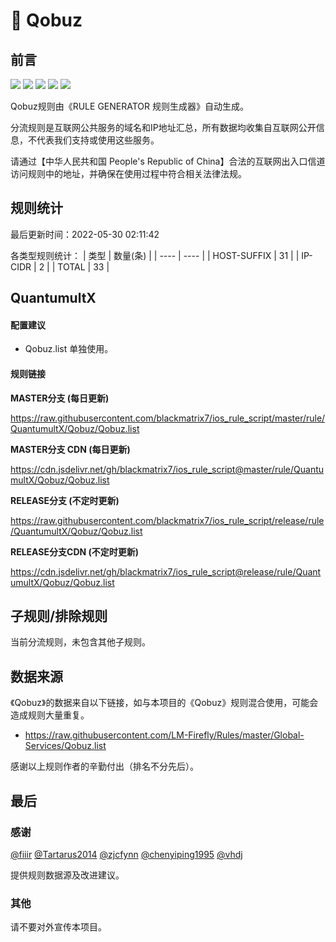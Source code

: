 # 🧸 Qobuz

## 前言

![](https://shields.io/badge/-移除重复规则-ff69b4) ![](https://shields.io/badge/-DOMAIN与DOMAIN--SUFFIX合并-green) ![](https://shields.io/badge/-DOMAIN--SUFFIX间合并-critical) ![](https://shields.io/badge/-DOMAIN--SUFFIX与DOMAIN--KEYWORD合并-blue) ![](https://shields.io/badge/-IP--CIDR(6)合并-blueviolet) 

Qobuz规则由《RULE GENERATOR 规则生成器》自动生成。

分流规则是互联网公共服务的域名和IP地址汇总，所有数据均收集自互联网公开信息，不代表我们支持或使用这些服务。

请通过【中华人民共和国 People's Republic of China】合法的互联网出入口信道访问规则中的地址，并确保在使用过程中符合相关法律法规。

## 规则统计

最后更新时间：2022-05-30 02:11:42

各类型规则统计：
| 类型 | 数量(条)  | 
| ---- | ----  |
| HOST-SUFFIX | 31  | 
| IP-CIDR | 2  | 
| TOTAL | 33  | 


## QuantumultX 

#### 配置建议
- Qobuz.list 单独使用。

#### 规则链接
**MASTER分支 (每日更新)**

https://raw.githubusercontent.com/blackmatrix7/ios_rule_script/master/rule/QuantumultX/Qobuz/Qobuz.list

**MASTER分支 CDN (每日更新)**

https://cdn.jsdelivr.net/gh/blackmatrix7/ios_rule_script@master/rule/QuantumultX/Qobuz/Qobuz.list

**RELEASE分支 (不定时更新)**

https://raw.githubusercontent.com/blackmatrix7/ios_rule_script/release/rule/QuantumultX/Qobuz/Qobuz.list

**RELEASE分支CDN (不定时更新)**

https://cdn.jsdelivr.net/gh/blackmatrix7/ios_rule_script@release/rule/QuantumultX/Qobuz/Qobuz.list

## 子规则/排除规则


当前分流规则，未包含其他子规则。

## 数据来源

《Qobuz》的数据来自以下链接，如与本项目的《Qobuz》规则混合使用，可能会造成规则大量重复。

- https://raw.githubusercontent.com/LM-Firefly/Rules/master/Global-Services/Qobuz.list


感谢以上规则作者的辛勤付出（排名不分先后）。

## 最后

### 感谢

[@fiiir](https://github.com/fiiir) [@Tartarus2014](https://github.com/Tartarus2014) [@zjcfynn](https://github.com/zjcfynn) [@chenyiping1995](https://github.com/chenyiping1995) [@vhdj](https://github.com/vhdj)

提供规则数据源及改进建议。

### 其他

请不要对外宣传本项目。